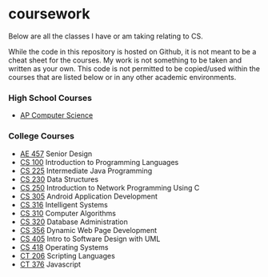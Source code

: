 # coursework
Below are all the classes I have or am taking relating to CS.

While the code in this repository is hosted on Github, it is not meant to be a cheat sheet for the courses. My work is not something to be taken and written as your own. This code is not permitted to be copied/used within the courses that are listed below or in any other academic environments.

### High School Courses
* [AP Computer Science](https://github.com/ajchili/coursework/tree/master/ap_comp_sci)

### College Courses
* [AE 457](https://github.com/ajchili/autoRMZ) Senior Design
* [CS 100](https://github.com/ajchili/coursework/tree/master/cs_100) Introduction to Programming Languages
* [CS 225](https://github.com/ajchili/coursework/tree/master/cs_225) Intermediate Java Programming
* [CS 230](https://github.com/ajchili/coursework/tree/master/cs_230) Data Structures
* [CS 250](https://github.com/ajchili/coursework/tree/master/cs_250) Introduction to Network Programming Using C
* [CS 305](https://github.com/ajchili/coursework/tree/master/cs_305) Android Application Development
* [CS 316](https://github.com/ajchili/coursework/tree/master/cs_316) Intelligent Systems
* [CS 310](https://github.com/ajchili/coursework/tree/master/cs_310) Computer Algorithms
* [CS 320](https://github.com/ajchili/coursework/tree/master/cs_320) Database Administration
* [CS 356](https://github.com/ajchili/coursework/tree/master/cs_356) Dynamic Web Page Development
* [CS 405](https://github.com/ajchili/coursework/tree/master/cs_405) Intro to Software Design with UML
* [CS 418](https://github.com/ajchili/coursework/tree/master/cs_418) Operating Systems
* [CT 206](https://github.com/ajchili/coursework/tree/master/ct_206) Scripting Languages
* [CT 376](https://github.com/ajchili/coursework/tree/master/ct_376) Javascript
